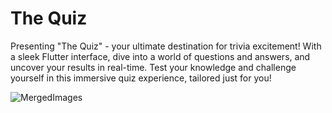 # The Quiz

Presenting "The Quiz" - your ultimate destination for trivia excitement! With a sleek Flutter interface, dive into a world of questions and answers, and uncover your results in real-time. Test your knowledge and challenge yourself in this immersive quiz experience, tailored just for you!



![MergedImages](https://github.com/ZaidAhmed404/quiz-app-flutter/assets/123987830/759e4d1c-cc3d-4486-9c2d-2d4bf7af16ec)

